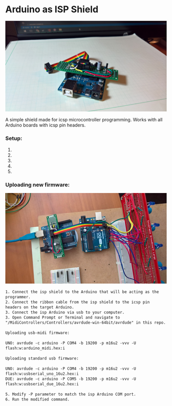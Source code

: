 # Arduino as ISP Shield

![Shield and ribbon](https://github.com/JGuzak/MidiControllers/blob/master/uno_isp/uno_isp_shield%20(1).jpg)

A simple shield made for icsp microcontroller programming. Works with all Arduino boards with icsp pin headers.

### Setup:
 1.
 2.
 3.
 4.
 5.

### Uploading new firmware:

![ISP programming](https://github.com/JGuzak/MidiControllers/blob/master/uno_isp/uno_isp_shield%20(2).jpg)

    1. Connect the isp shield to the Arduino that will be acting as the programmer.
    2. Connect the ribbon cable from the isp shield to the icsp pin headers on the target Arduino.
    3. Connect the isp Arduino via usb to your computer.
    3. Open Command Prompt or Terminal and navigate to "/MidiControllers/Controllers/avrdude-win-64bit/avrdude" in this repo.

    Uploading usb-midi firmware:

    UNO: avrdude -c arduino -P COM4 -b 19200 -p m16u2 -vvv -U flash:w:arduino_midi.hex:i

    Uploading standard usb firmware:

    UNO: avrdude -c arduino -P COM4 -b 19200 -p m16u2 -vvv -U flash:w:usbserial_uno_16u2.hex:i
    DUE: avrdude -c arduino -P COM5 -b 19200 -p m16u2 -vvv -U flash:w:usbserial_due_16u2.hex:i

    5. Modify -P parameter to match the isp Arduino COM port.
    6. Run the modified command.
